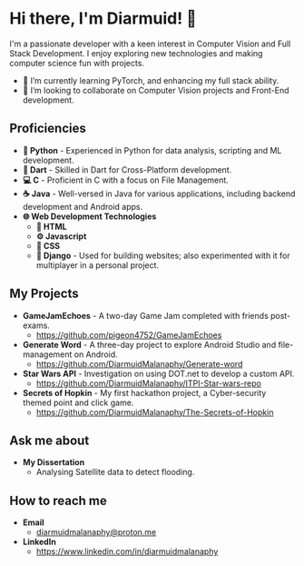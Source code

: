 # Hi there, I'm Diarmuid! 👋
I'm a passionate developer with a keen interest in Computer Vision and Full Stack Development.
I enjoy exploring new technologies and making computer science fun with projects.


- 🌱 I’m currently learning PyTorch, and enhancing my full stack ability.
- 👯 I’m looking to collaborate on Computer Vision projects and Front-End development.

## Proficiencies
  - **🐍 Python** - Experienced in Python for data analysis, scripting and ML development.
  - **🎯 Dart**  - Skilled in Dart for Cross-Platform development.
  - **💻 C** - Proficient in C with a focus on File Management.
  - **☕ Java** - Well-versed in Java for various applications, including backend development and Android apps.
  - **🌐 Web Development Technologies**
     - **📝 HTML** 
     - **⚙️ Javascript**
     - **🎨 CSS** 
     - **🌿 Django** -  Used for building websites; also experimented with it for multiplayer in a personal project.

## My Projects
  - **GameJamEchoes** - A two-day Game Jam completed with friends post-exams.
    - https://github.com/pigeon4752/GameJamEchoes
  - **Generate Word** - A three-day project to explore Android Studio and file-management on Android.
    - https://github.com/DiarmuidMalanaphy/Generate-word
  - **Star Wars API** - Investigation on using DOT.net to develop a custom API.
    - https://github.com/DiarmuidMalanaphy/ITPI-Star-wars-repo
  - **Secrets of Hopkin** - My first hackathon project, a Cyber-security themed point and click game.
    - https://github.com/DiarmuidMalanaphy/The-Secrets-of-Hopkin

## Ask me about 
  - **My Dissertation**
    -  Analysing Satellite data to detect flooding.

## How to reach me 
  - **Email**
    - diarmuidmalanaphy@proton.me
  - **LinkedIn**
    - https://www.linkedin.com/in/diarmuidmalanaphy

  



<!--
**DiarmuidMalanaphy/DiarmuidMalanaphy** is a ✨ _special_ ✨ repository because its `README.md` (this file) appears on your GitHub profile.
**https://stackedit.io/app#







## My Skills

Include a list or icons of your skills, programming languages, frameworks, or tools.

Here are some ideas to get you started:

- 🔭 I’m currently working on a project to convert 

- 🤔 I’m looking for help with ...
- 💬 Ask me about ...
- 📫 How to reach me: ...
- 😄 Pronouns: ...
- ⚡ Fun fact: ...
-->
